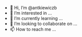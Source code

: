 - 👋 Hi, I’m @antkiewiczb
- 👀 I’m interested in ...
- 🌱 I’m currently learning ...
- 💞️ I’m looking to collaborate on ...
- 📫 How to reach me ...

<!---
antkiewiczb/antkiewiczb is a ✨ special ✨ repository because its `README.md` (this file) appears on your GitHub profile.
You can click the Preview link to take a look at your changes.
--->

